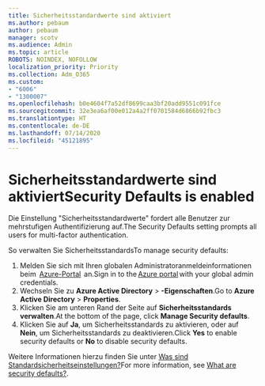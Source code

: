 ```yaml
---
title: Sicherheitsstandardwerte sind aktiviert
ms.author: pebaum
author: pebaum
manager: scotv
ms.audience: Admin
ms.topic: article
ROBOTS: NOINDEX, NOFOLLOW
localization_priority: Priority
ms.collection: Adm_O365
ms.custom:
- "6006"
- "1300007"
ms.openlocfilehash: b0e4604f7a52df8699caa3bf20add9551c091fce
ms.sourcegitcommit: 32e3ea6af00e012a4a2ff0701584d6866b92fbc3
ms.translationtype: HT
ms.contentlocale: de-DE
ms.lasthandoff: 07/14/2020
ms.locfileid: "45121895"
---
```

# <a name="security-defaults-is-enabled"></a><span data-ttu-id="1b4ee-102">Sicherheitsstandardwerte sind aktiviert</span><span class="sxs-lookup"><span data-stu-id="1b4ee-102">Security Defaults is enabled</span></span>

<span data-ttu-id="1b4ee-103">Die Einstellung "Sicherheitsstandardwerte" fordert alle Benutzer zur mehrstufigen Authentifizierung auf.</span><span class="sxs-lookup"><span data-stu-id="1b4ee-103">The Security Defaults setting prompts all users for multi-factor authentication.</span></span>

<span data-ttu-id="1b4ee-104">So verwalten Sie Sicherheitsstandards</span><span class="sxs-lookup"><span data-stu-id="1b4ee-104">To manage security defaults:</span></span>

1. <span data-ttu-id="1b4ee-105">Melden Sie sich mit Ihren globalen Administratoranmeldeinformationen beim  [Azure-Portal](https://ms.portal.azure.com/)  an.</span><span class="sxs-lookup"><span data-stu-id="1b4ee-105">Sign in to the [Azure portal](https://ms.portal.azure.com/) with your global admin credentials.</span></span>
2. <span data-ttu-id="1b4ee-106">Wechseln Sie zu **Azure Active Directory** > **-Eigenschaften**.</span><span class="sxs-lookup"><span data-stu-id="1b4ee-106">Go to **Azure Active Directory** > **Properties**.</span></span>
3. <span data-ttu-id="1b4ee-107">Klicken Sie am unteren Rand der Seite auf **Sicherheitsstandards verwalten**.</span><span class="sxs-lookup"><span data-stu-id="1b4ee-107">At the bottom of the page, click **Manage Security defaults**.</span></span>
4. <span data-ttu-id="1b4ee-108">Klicken Sie auf **Ja**, um Sicherheitsstandards zu aktivieren, oder auf **Nein**, um Sicherheitsstandards zu deaktivieren.</span><span class="sxs-lookup"><span data-stu-id="1b4ee-108">Click **Yes** to enable security defaults or **No** to disable security defaults.</span></span>

<span data-ttu-id="1b4ee-109">Weitere Informationen hierzu finden Sie unter [Was sind Standardsicherheitseinstellungen?](https://docs.microsoft.com/azure/active-directory/fundamentals/concept-fundamentals-security-defaults)</span><span class="sxs-lookup"><span data-stu-id="1b4ee-109">For more information, see [What are security defaults?](https://docs.microsoft.com/azure/active-directory/fundamentals/concept-fundamentals-security-defaults).</span></span>